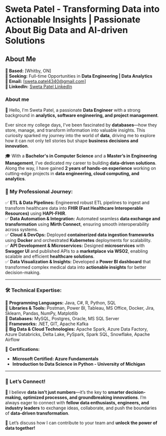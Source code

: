 # **Sweta Patel - Transforming Data into Actionable Insights | Passionate About Big Data and AI-driven Solutions**

## **About Me**

**📍 Based:** [Whitby, ON]  
**🎯 Seeking:** Full-time Opportunities in **Data Engineering | Data Analytics**  
**📧 Email:** [sweta.patel4340@gmail.com]  
**🔗 LinkedIn:** [Sweta Patel LinkedIn](https://www.linkedin.com/in/sweta-patel-95091322a/)  

### **About me**
👋 Hello, I'm Sweta Patel, a passionate **Data Engineer** with a strong background in **analytics, software engineering, and project management**. 

Ever since my college days, I've been fascinated by **databases**—how they store, manage, and transform information into valuable insights. This curiosity sparked my journey into the world of **data**, driving me to explore how it can not only tell stories but shape **business decisions and innovation**.

🎓 With a **Bachelor's in Computer Science** and a **Master’s in Engineering Management**, I’ve dedicated my career to building **data-driven solutions**. Along the way, I have gained **2 years of hands-on experience** working on cutting-edge projects in **data engineering, cloud computing, and analytics**.

### **🔹 My Professional Journey:**

✅ **ETL & Data Pipelines:** Engineered robust ETL pipelines to ingest and transform healthcare data into **FHIR (Fast Healthcare Interoperable Resources)** using **HAPI-FHIR**.  
✅ **Data Automation & Integration:** Automated seamless **data exchange and transformation** using **Mirth Connect**, ensuring smooth interoperability across systems.  
✅ **Cloud & DevOps:** Deployed **containerized data ingestion frameworks** using **Docker** and orchestrated **Kubernetes** deployments for scalability.  
✅ **API Development & Microservices:** Designed **microservices** with **Swagger UI** and published APIs to a **marketplace via WSO2**, enabling scalable and efficient **healthcare solutions**.  
✅ **Data Visualization & Insights:** Developed a **Power BI dashboard** that transformed complex medical data into **actionable insights** for better decision-making.  

---

### **🛠 Technical Expertise:**

🔹 **Programming Languages:** Java, C#, R, Python, SQL  
🔹 **Libraries & Tools:** Postman, Power BI, Tableau, MS Office, Docker, Jira, Sklearn, Pandas, NumPy, Matplotlib  
🔹 **Databases:** MySQL, Postgres, Oracle, MS SQL Server  
🔹 **Frameworks:** .NET, GIT, Apache Kafka  
🔹 **Big Data & Cloud Technologies:** Apache Spark, Azure Data Factory, Azure Databricks, Delta Lake, PySpark, Spark SQL, Snowflake, Apache Airflow  

📜 **Certifications:**
- **Microsoft Certified: Azure Fundamentals**
- **Introduction to Data Science in Python - University of Michigan**

---

### **🤝 Let’s Connect!**

🚀 I believe **data isn’t just numbers**—it’s the key to **smarter decision-making, optimized processes, and groundbreaking innovations**. I’m always eager to connect with **fellow data enthusiasts, engineers, and industry leaders** to exchange ideas, collaborate, and push the boundaries of **data-driven transformation**.  

📩 Let’s discuss how I can contribute to your team and **unlock the power of data together!** 
